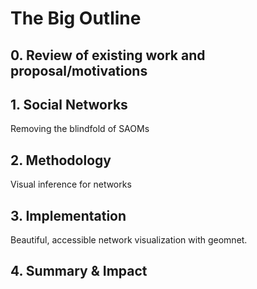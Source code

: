# The Big Outline

## 0. Review of existing work and proposal/motivations

## 1. Social Networks

Removing the blindfold of SAOMs

## 2. Methodology

Visual inference for networks

## 3. Implementation

Beautiful, accessible network visualization with geomnet. 

## 4. Summary & Impact